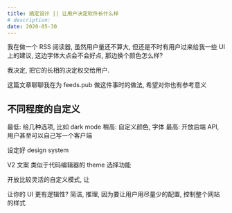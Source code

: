 ```yaml
---
title: 搞定设计 || 让用户决定软件长什么样
# description:
date: 2020-05-30
---
```


我在做一个 RSS 阅读器, 虽然用户量还不算大, 但还是不时有用户过来给我一些 UI 上的建议, 这边字体大点会不会好点, 那边换个颜色怎么样?

我决定, 把它的长相的决定权交给用户.

这篇文章聊聊我在为 feeds.pub 做这件事时的做法, 希望对你也有参考意义

## 不同程度的自定义

最低: 给几种选项, 比如 dark mode
稍高: 自定义颜色, 字体
最高: 开放后端 API, 用户甚至可以自己写一个客户端

设定好 design system


V2 文案
类似于代码编辑器的 theme 选择功能


开放比较灵活的自定义模式, 让



让你的 UI 更有逻辑性? 简洁, 推理, 因为要让用户用尽量少的配置, 控制整个网站的样式